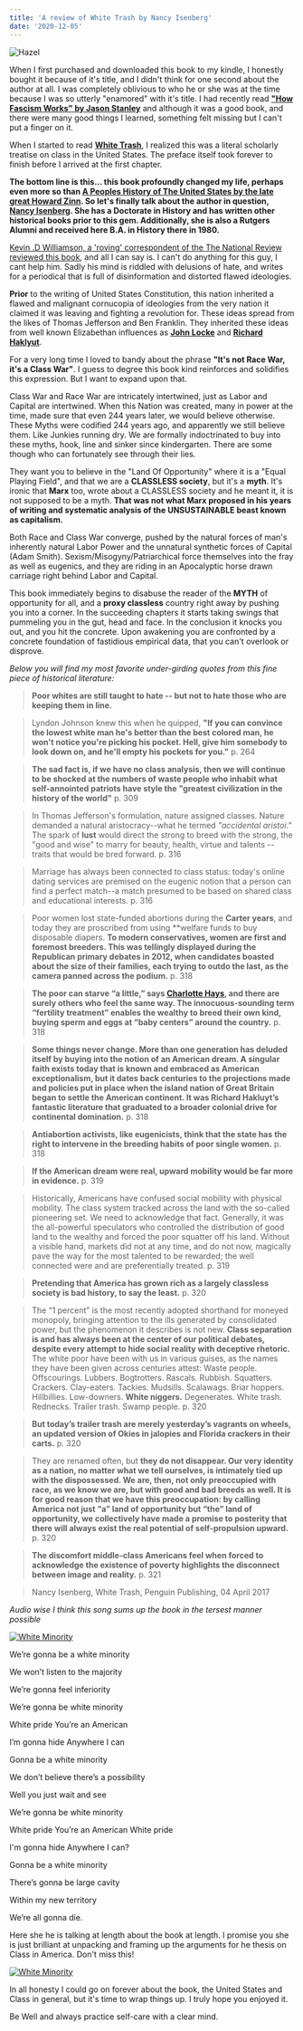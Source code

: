 ```yaml
---
title: 'A review of White Trash by Nancy Isenberg'
date: '2020-12-05'
---
```


![Hazel](/images/hazel-470x264.jpg "Hazel")

When I first purchased and downloaded this book to my kindle, I honestly bought it because of it's title, and I didn't think for one second about the author at all. I was completely oblivious to who he or she was  at the time
because I was so utterly "enamored" with it's title. I had recently read [**"How Fascism Works" by Jason Stanley**](https://www.npr.org/2020/11/21/937638178/-how-fascism-works-author-on-trump-s-attempts-to-overturn-election-results)  and although it was a good book, and there were many good things I learned, something felt missing but I can't put a finger on it.

When I started to read [**White Trash**](http://www.nancyisenberg.com/white-trash), I realized this was a literal scholarly treatise on class in the United States. The preface itself took forever to finish before I arrived at the first chapter.

**The bottom line is this... this book profoundly changed my life, perhaps even more so than [A Peoples History of The United States by the late great Howard Zinn](https://www.howardzinn.org/bibliography/books/peoples-history/). So let's finally talk about the author in question,
[Nancy Isenberg](https://www.lsu.edu/hss/history/people/faculty/isenberg.php). She has a Doctorate in History and has written other historical books prior to this gem. Additionally, she is also a Rutgers Alumni and received here B.A. in History there in 1980.**

[Kevin .D Williamson, a 'roving' correspondent  of the The National Review reviewed this book](https://www.nationalreview.com/2016/08/white-trash-review-nancy-isenbergs-new-book-bad-history/), and all I can say is. I can't do anything for this guy, I cant help him. Sadly his mind is riddled with delusions of hate, and writes for a periodical that is full of disinformation and distorted flawed ideologies.

**Prior** to the writing of United States Constitution, this nation inherited a flawed and malignant cornucopia of ideologies from the very nation it claimed it was leaving and fighting a revolution for.
These ideas spread from the likes of Thomas Jefferson and Ben Franklin. They inherited these ideas from well known Elizabethan influences as [**John Locke**](https://www.johnlocke.org/about-john-locke/who-is-john-locke/) and [**Richard Haklyut**](https://www.hakluyt.com/).

For a very long time I loved to bandy about the phrase **"It's not Race War, it's a Class War"**. I guess to degree this book kind reinforces and solidifies this expression. But I want to expand upon that.

Class War and Race War are intricately intertwined, just as Labor and Capital are intertwined. When this Nation was created, many in power at the time, made sure that even 244 years later, we would believe otherwise. These Myths were codified 244 years ago, and apparently we still believe them. Like Junkies running dry. We are formally indoctrinated to buy into these myths, hook, line and sinker since kindergarten. There are some though who can fortunately see through their lies.

They want you to believe in the "Land Of Opportunity" where it is a "Equal Playing Field", and that we are a **CLASSLESS society**, but it's a **myth**. It's ironic that **Marx** too, wrote about a CLASSLESS society and he meant it, it is not supposed to be a myth. **That was not what Marx proposed in his years of writing and systematic analysis of the UNSUSTAINABLE beast known as capitalism.**

Both Race and Class War converge, pushed by the natural forces of man's inherently natural Labor Power and the unnatural synthetic forces of Capital (Adam Smith).
Sexism/Misogyny/Patriarchical force themselves into the fray as well as eugenics, and they are riding in an Apocalyptic horse drawn carriage right behind Labor and Capital.

This book immediately begins to disabuse the reader of the **MYTH** of opportunity for all, and a **proxy classless** country right away by pushing you into a corner. In the succeeding chapters it starts taking swings that pummeling you in the gut, head and face. In the conclusion it knocks you out, and you hit the concrete. Upon awakening you are confronted by a concrete foundation of fastidious empirical data, that you can't overlook or disprove.

*Below you will find my most favorite under\-girding quotes from this fine piece of historical literature:*

>**Poor whites are still taught to hate \-\- but not to hate those who are keeping them in line.**

>Lyndon Johnson knew this when he quipped, **"If you can convince the lowest white man he's better than the best colored man,
he won't notice you're picking his pocket. Hell, give him somebody to look down on, and he'll empty his pockets for you."** p. 264

>**The sad fact is, if we have no class analysis, then we will continue to be shocked at the numbers of waste people who inhabit what self\-annointed patriots have style the "greatest civilization in the history of the world"**
p. 309

>In Thomas Jefferson's formulation, nature assigned classes. Nature demanded a natural aristocracy\-\-what he termed *"accidental aristoi."*
The spark of **lust** would direct the strong to breed with the strong, the "good and wise" to marry for beauty, health, virtue and talents
\-\- traits that would be bred forward. p. 316

>Marriage has always been connected to class status: today's online dating services are premised on the eugenic notion that a person can
find a perfect match\-\-a match presumed to be based on shared class and educational interests. p. 316

>Poor women lost state-funded abortions during the **Carter years**, and today they are proscribed from using **welfare funds to buy disposable diapers. **To modern conservatives, women are first and foremost breeders. This was tellingly displayed during the Republican primary debates in 2012, when candidates boasted about the size of their families, each trying to outdo the last, as the camera panned across the podium.** p. 318

>**The poor can starve “a little,” says [Charlotte Hays](https://thefederalist.com/author/charlottehays/), and there are surely others who feel the same way. The innocuous-sounding term “fertility treatment” enables the wealthy to breed their own kind, buying sperm and eggs at “baby centers” around the country.** p. 318

>**Some things never change. More than one generation has deluded itself by buying into the notion of an American dream. A singular faith exists today that is known and embraced as American exceptionalism, but it dates back centuries to the projections made and policies put in place when the island nation of Great Britain began to settle the American continent. It was Richard Hakluyt’s fantastic literature that graduated to a broader colonial drive for continental domination.** p. 318

>**Antiabortion activists, like eugenicists, think that the state has the right to intervene in the breeding habits of poor single women.** p. 318

>**If the American dream were real, upward mobility would be far more in evidence.** p. 319

>Historically, Americans have confused social mobility with physical mobility. The class system tracked across the land with the so-called pioneering set. We need to acknowledge that fact. Generally, it was the all-powerful speculators who controlled the distribution of good land to the wealthy and forced the poor squatter off his land. Without a visible hand, markets did not at any time, and do not now, magically pave the way for the most talented to be rewarded; the well connected were and are preferentially treated. p. 319

>**Pretending that America has grown rich as a largely classless society is bad history, to say the least.** p. 320

>The “1 percent” is the most recently adopted shorthand for moneyed monopoly, bringing attention to the ills generated by consolidated power, but the phenomenon it describes is not new. **Class separation is and has always been at the center of our political debates, despite every attempt to hide social reality with deceptive rhetoric.** The white poor have been with us in various guises, as the names they have been given across centuries attest: Waste people. Offscourings. Lubbers. Bogtrotters. Rascals. Rubbish. Squatters. Crackers. Clay-eaters. Tackies. Mudsills. Scalawags. Briar hoppers. Hillbillies. Low-downers. **White niggers.** Degenerates. White trash. Rednecks. Trailer trash. Swamp people. p. 320

>**But today’s trailer trash are merely yesterday’s vagrants on wheels, an updated version of Okies in jalopies and Florida crackers in their carts.** p. 320

>They are renamed often, but **they do not disappear. Our very identity as a nation, no matter what we tell ourselves, is intimately tied up with the dispossessed. We are, then, not only preoccupied with race, as we know we are, but with good and bad breeds as well. It is for good reason that we have this preoccupation: by calling America not just “a” land of opportunity but “the” land of opportunity, we collectively have made a promise to posterity that there will always exist the real potential of self-propulsion upward.** p. 320

>**The discomfort middle\-class Americans feel when forced to acknowledge the existence of poverty highlights the disconnect between image and reality.** p. 321

>Nancy Isenberg, White Trash, Penguin Publishing, 04 April 2017

*Audio wise I think this song sums up the book in the tersest manner possible*

[![White Minority](http://img.youtube.com/vi/T6eJMNbLWXY/0.jpg)](http://www.youtube.com/watch?v=T6eJMNbLWXY "White Minority")

We’re gonna be a white minority

We won’t listen to the majority

We’re gonna feel inferiority

We’re gonna be white minority

White pride You’re an American

I’m gonna hide Anywhere I can

Gonna be a white minority

We don’t believe there’s a possibility

Well you just wait and see

We’re gonna be white minority

White pride You’re an American White pride

I'm gonna hide Anywhere I can?

Gonna be a white minority

There’s gonna be large cavity

Within my new territory

We’re all gonna die.

Here she he is talking at length about the book at length. I promise you she is just brilliant at unpacking and
framing up the arguments for he thesis on Class in America. Don't miss this\!


[![White Minority](http://img.youtube.com/vi/s_Gq2qDwFpA/0.jpg)](http://www.youtube.com/watch?v=s_Gq2qDwFpA "White Minority")

In all honesty I could go on forever about the book, the United States and Class in general, but it's time to wrap things up. I truly hope you enjoyed it.

Be Well and always practice self-care with a clear mind.





